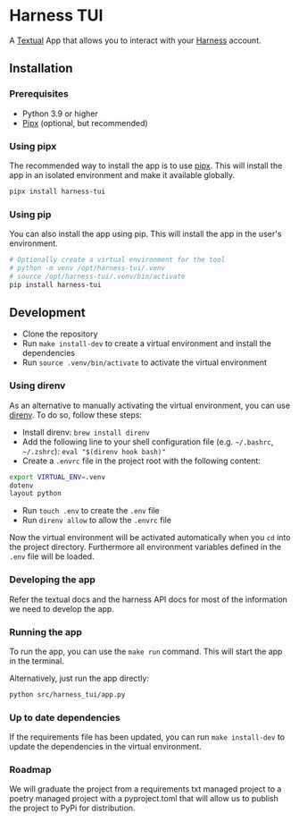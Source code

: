 # Harness TUI

A [Textual](https://https://textual.textualize.io/) App that allows you to interact with your [Harness](https://harness.io/) account.

## Installation

### Prerequisites

- Python 3.9 or higher
- [Pipx](https://pipxproject.github.io/pipx/) (optional, but recommended)


### Using pipx

The recommended way to install the app is to use [pipx](https://pipxproject.github.io/pipx/). This will install the app in an isolated environment and make it available globally.

```bash
pipx install harness-tui
```

### Using pip

You can also install the app using pip. This will install the app in the user's environment.

```bash
# Optionally create a virtual environment for the tool
# python -m venv /opt/harness-tui/.venv
# source /opt/harness-tui/.venv/bin/activate
pip install harness-tui
```

## Development

- Clone the repository
- Run `make install-dev` to create a virtual environment and install the dependencies
- Run `source .venv/bin/activate` to activate the virtual environment

### Using direnv

As an alternative to manually activating the virtual environment, you can use [direnv](https://direnv.net/). To do so, follow these steps:

- Install direnv: `brew install direnv`
- Add the following line to your shell configuration file (e.g. `~/.bashrc`, `~/.zshrc`): `eval "$(direnv hook bash)"`
- Create a `.envrc` file in the project root with the following content:

```bash
export VIRTUAL_ENV=.venv
dotenv
layout python
```

- Run `touch .env` to create the `.env` file
- Run `direnv allow` to allow the `.envrc` file

Now the virtual environment will be activated automatically when you `cd` into the project directory. Furthermore all environment variables defined in the `.env` file will be loaded.


### Developing the app

Refer the textual docs and the harness API docs for most of the information we need to develop the app.

### Running the app

To run the app, you can use the `make run` command. This will start the app in the terminal.

Alternatively, just run the app directly:

```bash
python src/harness_tui/app.py
```


### Up to date dependencies

If the requirements file has been updated, you can run `make install-dev` to update the dependencies in the virtual environment.

### Roadmap

We will graduate the project from a requirements txt managed project to a poetry managed project with a pyproject.toml that will allow us to publish the project to PyPi for distribution.
